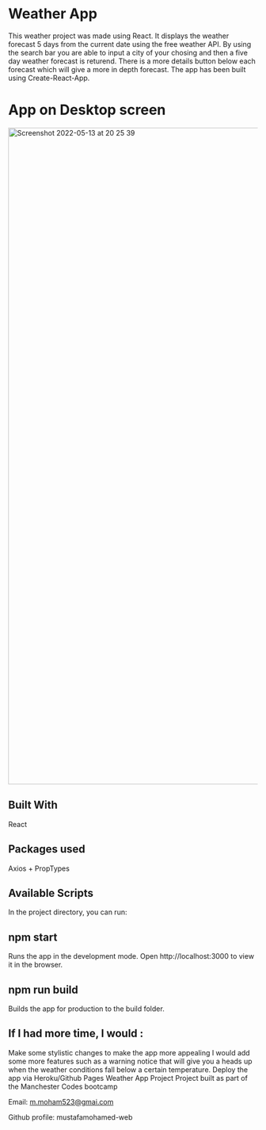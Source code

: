 <h1>Weather App </h1>

This weather project was made using React. It displays the weather forecast 5 days from the current date using the free weather API. By using the search bar you are able to input a city of your chosing and then a five day weather forecast is returend. There is a more details button below each forecast which will give a more in depth forecast. The app has been built using Create-React-App.

<h1/> App on Desktop screen </h1>
<img width="1325" alt="Screenshot 2022-05-13 at 20 25 39" src="https://user-images.githubusercontent.com/71928795/168376484-7b93d9fe-a4e7-4540-bee1-d014bc45b555.png">

<h2>Built With</h2>
React

<h2> Packages used </h2>
Axios + PropTypes

<h2>Available Scripts</h2>
In the project directory, you can run:

<h2>npm start</h2>
Runs the app in the development mode.
Open http://localhost:3000 to view it in the browser.

<h2>npm run build</h2>
Builds the app for production to the build folder.

<h2>If I had more time, I would :</h2>
Make some stylistic changes to make the app more appealing
I would add some more features such as a warning notice that will give you a heads up when the weather conditions fall below a certain temperature.
Deploy the app via Heroku/Github Pages
Weather App Project
Project built as part of the Manchester Codes bootcamp

Email: m.moham523@gmai.com

Github profile: mustafamohamed-web
